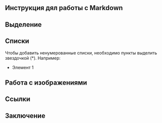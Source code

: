 ## Инструкция дял работы с Markdown

## Выделение

## Списки

Чтобы добавить ненумерованные списки, необходимо пункты выделить звездочкой (*). Например:
* Элемент 1 

## Работа с изображениями

## Ссылки

## Заключение 